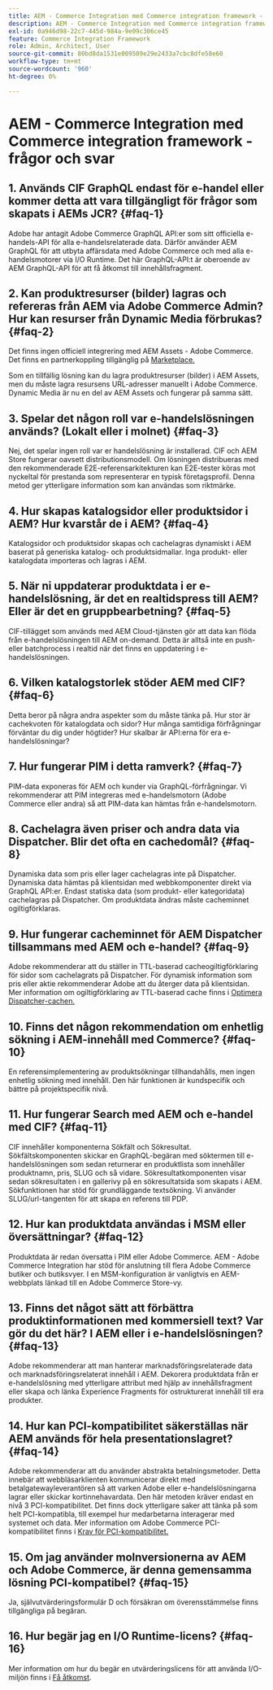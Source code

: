 ```yaml
---
title: AEM - Commerce Integration med Commerce integration framework - frågor och svar
description: AEM - Commerce Integration med Commerce integration framework - frågor och svar
exl-id: 0a946d98-22c7-445d-984a-9e09c306ce45
feature: Commerce Integration Framework
role: Admin, Architect, User
source-git-commit: 80bd8da1531e009509e29e2433a7cbc8dfe58e60
workflow-type: tm+mt
source-wordcount: '960'
ht-degree: 0%

---
```



# AEM - Commerce Integration med Commerce integration framework - frågor och svar

## &#x200B;1. Används CIF GraphQL endast för e-handel eller kommer detta att vara tillgängligt för frågor som skapats i AEMs JCR? {#faq-1}

Adobe har antagit Adobe Commerce GraphQL API:er som sitt officiella e-handels-API för alla e-handelsrelaterade data. Därför använder AEM GraphQL för att utbyta affärsdata med Adobe Commerce och med alla e-handelsmotorer via I/O Runtime. Det här GraphQL-API:t är oberoende av AEM GraphQL-API för att få åtkomst till innehållsfragment.

## &#x200B;2. Kan produktresurser (bilder) lagras och refereras från AEM via Adobe Commerce Admin? Hur kan resurser från Dynamic Media förbrukas? {#faq-2}

Det finns ingen officiell integrering med AEM Assets - Adobe Commerce. Det finns en partnerkoppling tillgänglig på [Marketplace.](https://commercemarketplace.adobe.com)

Som en tillfällig lösning kan du lagra produktresurser (bilder) i AEM Assets, men du måste lagra resursens URL-adresser manuellt i Adobe Commerce. Dynamic Media är nu en del av AEM Assets och fungerar på samma sätt.

## &#x200B;3. Spelar det någon roll var e-handelslösningen används? (Lokalt eller i molnet) {#faq-3}

Nej, det spelar ingen roll var er handelslösning är installerad. CIF och AEM Store fungerar oavsett distributionsmodell. Om lösningen distribueras med den rekommenderade E2E-referensarkitekturen kan E2E-tester köras mot nyckeltal för prestanda som representerar en typisk företagsprofil. Denna metod ger ytterligare information som kan användas som riktmärke.

## &#x200B;4. Hur skapas katalogsidor eller produktsidor i AEM? Hur kvarstår de i AEM? {#faq-4}

Katalogsidor och produktsidor skapas och cachelagras dynamiskt i AEM baserat på generiska katalog- och produktsidmallar. Inga produkt- eller katalogdata importeras och lagras i AEM.

## &#x200B;5. När ni uppdaterar produktdata i er e-handelslösning, är det en realtidspress till AEM? Eller är det en gruppbearbetning? {#faq-5}

CIF-tillägget som används med AEM Cloud-tjänsten gör att data kan flöda från e-handelslösningen till AEM on-demand. Detta är alltså inte en push- eller batchprocess i realtid när det finns en uppdatering i e-handelslösningen.

## &#x200B;6. Vilken katalogstorlek stöder AEM med CIF? {#faq-6}

Detta beror på några andra aspekter som du måste tänka på. Hur stor är cachekvoten för katalogdata och sidor? Hur många samtidiga förfrågningar förväntar du dig under högtider? Hur skalbar är API:erna för era e-handelslösningar?

## &#x200B;7. Hur fungerar PIM i detta ramverk? {#faq-7}

PIM-data exponeras för AEM och kunder via GraphQL-förfrågningar. Vi rekommenderar att PIM integreras med e-handelsmotorn (Adobe Commerce eller andra) så att PIM-data kan hämtas från e-handelsmotorn.

## &#x200B;8. Cachelagra även priser och andra data via Dispatcher. Blir det ofta en cachedomål? {#faq-8}

Dynamiska data som pris eller lager cachelagras inte på Dispatcher. Dynamiska data hämtas på klientsidan med webbkomponenter direkt via GraphQL API:er. Endast statiska data (som produkt- eller kategoridata) cachelagras på Dispatcher. Om produktdata ändras måste cacheminnet ogiltigförklaras.

## &#x200B;9. Hur fungerar cacheminnet för AEM Dispatcher tillsammans med AEM och e-handel? {#faq-9}

Adobe rekommenderar att du ställer in TTL-baserad cacheogiltigförklaring för sidor som cachelagrats på Dispatcher. För dynamisk information som pris eller aktie rekommenderar Adobe att du återger data på klientsidan. Mer information om ogiltigförklaring av TTL-baserad cache finns i [Optimera Dispatcher-cachen.](https://experienceleague.adobe.com/docs/experience-cloud-kcs/kbarticles/KA-17458.html)

## &#x200B;10. Finns det någon rekommendation om enhetlig sökning i AEM-innehåll med Commerce? {#faq-10}

En referensimplementering av produktsökningar tillhandahålls, men ingen enhetlig sökning med innehåll. Den här funktionen är kundspecifik och bättre på projektspecifik nivå.

## &#x200B;11. Hur fungerar Search med AEM och e-handel med CIF? {#faq-11}

CIF innehåller komponenterna Sökfält och Sökresultat. Sökfältskomponenten skickar en GraphQL-begäran med söktermen till e-handelslösningen som sedan returnerar en produktlista som innehåller produktnamn, pris, SLUG och så vidare. Sökresultatkomponenten visar sedan sökresultaten i en gallerivy på en sökresultatsida som skapats i AEM. Sökfunktionen har stöd för grundläggande textsökning. Vi använder SLUG/url-tangenten för att skapa en referens till PDP.

## &#x200B;12. Hur kan produktdata användas i MSM eller översättningar? {#faq-12}

Produktdata är redan översatta i PIM eller Adobe Commerce. AEM - Adobe Commerce Integration har stöd för anslutning till flera Adobe Commerce butiker och butiksvyer. I en MSM-konfiguration är vanligtvis en AEM-webbplats länkad till en Adobe Commerce Store-vy.

## &#x200B;13. Finns det något sätt att förbättra produktinformationen med kommersiell text? Var gör du det här? I AEM eller i e-handelslösningen? {#faq-13}

Adobe rekommenderar att man hanterar marknadsföringsrelaterade data och marknadsföringsrelaterat innehåll i AEM. Dekorera produktdata från er e-handelslösning med ytterligare attribut med hjälp av innehållsfragment eller skapa och länka Experience Fragments för ostrukturerat innehåll till era produkter.

## &#x200B;14. Hur kan PCI-kompatibilitet säkerställas när AEM används för hela presentationslagret? {#faq-14}

Adobe rekommenderar att du använder abstrakta betalningsmetoder. Detta innebär att webbläsarklienten kommunicerar direkt med betalgatewayleverantören så att varken Adobe eller e-handelslösningarna lagrar eller skickar kortinnehavardata. Den här metoden kräver endast en nivå 3 PCI-kompatibilitet. Det finns dock ytterligare saker att tänka på som helt PCI-kompatibla, till exempel hur medarbetarna interagerar med systemet och data. Mer information om Adobe Commerce PCI-kompatibilitet finns i [Krav för PCI-kompatibilitet.](https://business.adobe.com/products/magento/pci-compliance.html)

## &#x200B;15. Om jag använder molnversionerna av AEM och Adobe Commerce, är denna gemensamma lösning PCI-kompatibel? {#faq-15}

Ja, självutvärderingsformulär D och försäkran om överensstämmelse finns tillgängliga på begäran.

## &#x200B;16. Hur begär jag en I/O Runtime-licens? {#faq-16}

Mer information om hur du begär en utvärderingslicens för att använda I/O-miljön finns i [Få åtkomst](https://developer.adobe.com/runtime/docs/guides/overview/getting_access/).
